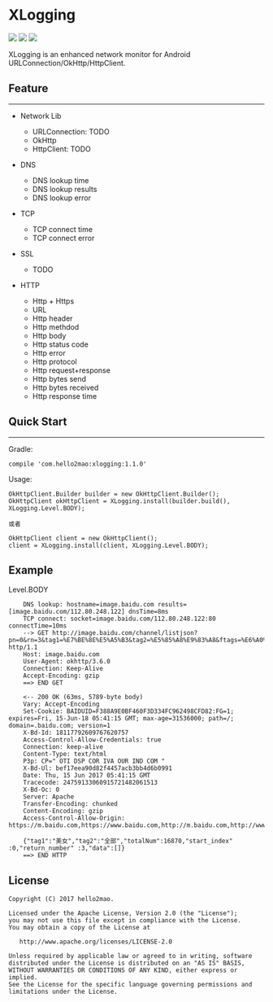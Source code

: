 XLogging
=========================
![](https://img.shields.io/badge/build-parsing-brightgreen.svg)
![](https://img.shields.io/badge/release-v1.1.0-blue.svg)
![](https://img.shields.io/badge/license-Apache%202-red.svg)

XLogging is an enhanced network monitor for Android URLConnection/OkHttp/HttpClient.

## Feature
-------------

* Network Lib
  * URLConnection: TODO
  * OkHttp
  * HttpClient: TODO

* DNS
  * DNS lookup time
  * DNS lookup results
  * DNS lookup error

* TCP
  * TCP connect time
  * TCP connect error

* SSL
  * TODO

* HTTP
  * Http + Https
  * URL
  * Http header
  * Http methdod
  * Http body
  * Http status code
  * Http error
  * Http protocol
  * Http request+response
  * Http bytes send
  * Http bytes received
  * Http response time

## Quick Start
-------------

Gradle:
```
compile 'com.hello2mao:xlogging:1.1.0'
```
Usage:
```
OkHttpClient.Builder builder = new OkHttpClient.Builder();
OkHttpClient okHttpClient = XLogging.install(builder.build(), XLogging.Level.BODY);

或者

OkHttpClient client = new OkHttpClient();
client = XLogging.install(client, XLogging.Level.BODY);

```

## Example
Level.BODY

```
    DNS lookup: hostname=image.baidu.com results=[image.baidu.com/112.80.248.122] dnsTime=8ms
    TCP connect: socket=image.baidu.com/112.80.248.122:80 connectTime=10ms
    --> GET http://image.baidu.com/channel/listjson?pn=0&rn=3&tag1=%E7%BE%8E%E5%A5%B3&tag2=%E5%85%A8%E9%83%A8&ftags=%E6%A0%A1%E8%8A%B1&ie=utf8 http/1.1
    Host: image.baidu.com
    User-Agent: okhttp/3.6.0
    Connection: Keep-Alive
    Accept-Encoding: gzip
    ==> END GET
    
    <-- 200 OK (63ms, 5789-byte body)
    Vary: Accept-Encoding
    Set-Cookie: BAIDUID=F388A9E0BF460F3D334FC962498CFD82:FG=1; expires=Fri, 15-Jun-18 05:41:15 GMT; max-age=31536000; path=/; domain=.baidu.com; version=1
    X-Bd-Id: 18117792609767620757
    Access-Control-Allow-Credentials: true
    Connection: keep-alive
    Content-Type: text/html
    P3p: CP=" OTI DSP COR IVA OUR IND COM "
    X-Bd-Ul: bef17eea90d82f4457acb3bb4d6b0991
    Date: Thu, 15 Jun 2017 05:41:15 GMT
    Tracecode: 24759133060915721482061513
    X-Bd-Oc: 0
    Server: Apache
    Transfer-Encoding: chunked
    Content-Encoding: gzip
    Access-Control-Allow-Origin: https://m.baidu.com,https://www.baidu.com,http://m.baidu.com,http://www.baidu.com
    
    {"tag1":"美女","tag2":"全部","totalNum":16870,"start_index"   :0,"return_number" :3,"data":[]}
    ==> END HTTP
```

License
-------------

    Copyright (C) 2017 hello2mao.

    Licensed under the Apache License, Version 2.0 (the "License");
    you may not use this file except in compliance with the License.
    You may obtain a copy of the License at

       http://www.apache.org/licenses/LICENSE-2.0

    Unless required by applicable law or agreed to in writing, software
    distributed under the License is distributed on an "AS IS" BASIS,
    WITHOUT WARRANTIES OR CONDITIONS OF ANY KIND, either express or implied.
    See the License for the specific language governing permissions and
    limitations under the License.
